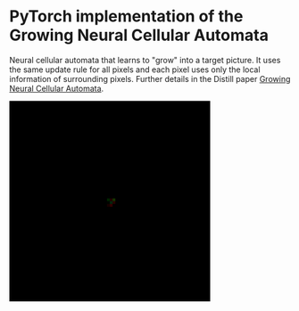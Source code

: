 # PyTorch implementation of the Growing Neural Cellular Automata
Neural cellular automata that learns to "grow" into a target picture. It uses the same update rule for all pixels and each pixel uses only the local information of surrounding pixels. Further details in the Distill paper [Growing Neural Cellular Automata](https://distill.pub/2020/growing-ca/).

![Growth of the trained model](https://github.com/matterda/neural-cellular-automata/blob/main/growth.gif)

